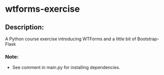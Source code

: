 # wtforms-exercise

## Description:
A Python course exercise introducing WTForms and a little bit of Bootstrap-Flask

### Note:
- See comment in main.py for installing dependencies.